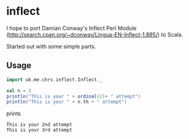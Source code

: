 inflect
=======

I hope to port Damian Conway's Inflect Perl Module (http://search.cpan.org/~dconway/Lingua-EN-Inflect-1.895/) to Scala. 

Started out with some simple parts.

Usage
-----

```scala
import uk.me.chrs.inflect.Inflect._

val n = 3
println("This is your " + ordinal(2)+ " attempt")
println("This is your " + n.th + " attempt")
```
prints

    This is your 2nd attempt
    This is your 3rd attempt
